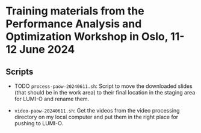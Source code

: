 # Training materials from the Performance Analysis and Optimization Workshop in Oslo, 11-12 June 2024

## Scripts

-   TODO `process-paow-20240611.sh`: Script to move the downloaded slides (that should be in the work
    area) to their final location in the staging area for LUMI-O and rename them.

-   `video-paow-20240611.sh`: Get the videos from the video processing directory on my local
    computer and put them in the right place for pushing to LUMI-O.

